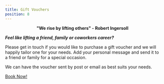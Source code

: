 ```yaml
---
title: Gift Vouchers
position: 8
---
```

<div style="text-align: center; font-weight:bold">
"We rise by lifting others" - Robert Ingersoll
</div>

**_Feel like lifting a friend, family or coworkers career?_**

Please get in touch if you would like to purchase a gift voucher and we will happily tailor one for your needs. Add your personal message and send it to a friend or family for a special occasion.  

We can have the voucher sent by post or email as best suits your needs. 

[Book Now!](www.axelcoaching.com.au/bookings)
